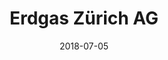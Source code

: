 ﻿---
title:          "Erdgas Zürich AG"
date:           "2018-07-05"
draft:          false
robotsExclude:  true
forceNowrap:    false
---
